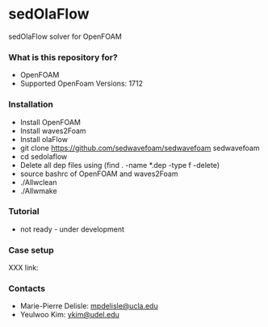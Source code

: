 # sedOlaFlow
sedOlaFlow solver for OpenFOAM

### What is this repository for? ###
* OpenFOAM
* Supported OpenFoam Versions: 1712

### Installation ###

* Install OpenFOAM
* Install waves2Foam
* Install olaFlow
* git clone https://github.com/sedwavefoam/sedwavefoam sedwavefoam
* cd sedolaflow
* Delete all dep files using (find . -name *.dep -type f -delete)
* source bashrc of OpenFOAM and waves2Foam
* ./Allwclean
* ./Allwmake

### Tutorial ###
* not ready - under development

### Case setup ###
XXX
link:

### Contacts ###
* Marie-Pierre Delisle: mpdelisle@ucla.edu
* Yeulwoo Kim: ykim@udel.edu
